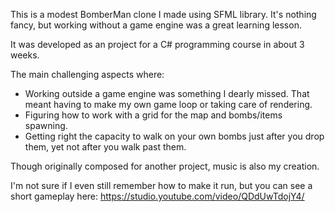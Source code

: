 This is a modest BomberMan clone I made using SFML library. It's nothing fancy, but working without a game engine was a great learning lesson.

It was developed as an project for a C# programming course in about 3 weeks.

The main challenging aspects where:
  * Working outside a game engine was something I dearly missed. That meant having to make my own game loop or taking care of rendering.
  * Figuring how to work with a grid for the map and bombs/items spawning.
  * Getting right the capacity to walk on your own bombs just after you drop them, yet not after you walk past them.

Though originally composed for another project, music is also my creation.

I'm not sure if I even still remember how to make it run, but you can see a short gameplay here: https://studio.youtube.com/video/QDdUwTdojY4/
